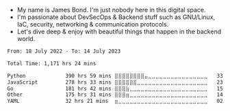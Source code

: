 - My name is James Bond. I'm just nobody here in this digital space. 
- I'm passionate about DevSecOps & Backend stuff such as GNU/Linux, IaC, security, networking & communication protocols. 
- Let's dive deep & enjoy with beautiful things that happen in the backend world.


<!--START_SECTION:waka-->

```txt
From: 18 July 2022 - To: 14 July 2023

Total Time: 1,171 hrs 24 mins

Python             390 hrs 59 mins ⣿⣿⣿⣿⣿⣿⣿⣿⣤⣀⣀⣀⣀⣀⣀⣀⣀⣀⣀⣀⣀⣀⣀⣀⣀   33.38 %
JavaScript         278 hrs 33 mins ⣿⣿⣿⣿⣿⣿⣀⣀⣀⣀⣀⣀⣀⣀⣀⣀⣀⣀⣀⣀⣀⣀⣀⣀⣀   23.78 %
Go                 181 hrs 42 mins ⣿⣿⣿⣷⣀⣀⣀⣀⣀⣀⣀⣀⣀⣀⣀⣀⣀⣀⣀⣀⣀⣀⣀⣀⣀   15.51 %
Other              175 hrs 31 mins ⣿⣿⣿⣶⣀⣀⣀⣀⣀⣀⣀⣀⣀⣀⣀⣀⣀⣀⣀⣀⣀⣀⣀⣀⣀   14.98 %
YAML               32 hrs 21 mins  ⣶⣀⣀⣀⣀⣀⣀⣀⣀⣀⣀⣀⣀⣀⣀⣀⣀⣀⣀⣀⣀⣀⣀⣀⣀   02.76 %
```

<!--END_SECTION:waka-->
